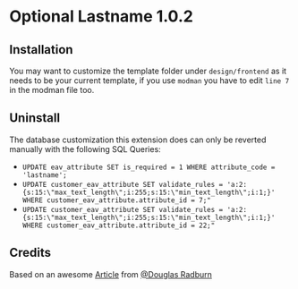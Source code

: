 # Optional Lastname 1.0.2

## Installation
You may want to customize the template folder under `design/frontend` as it needs to be your current template,
if you use `modman` you have to edit `line 7` in the modman file too.

## Uninstall
The database customization this extension does can only be reverted manually with the following SQL Queries:

- `UPDATE eav_attribute SET is_required = 1 WHERE attribute_code = 'lastname';`
- `UPDATE customer_eav_attribute SET validate_rules = 'a:2:{s:15:\"max_text_length\";i:255;s:15:\"min_text_length\";i:1;}' WHERE customer_eav_attribute.attribute_id = 7;"`
- `UPDATE customer_eav_attribute SET validate_rules = 'a:2:{s:15:\"max_text_length\";i:255;s:15:\"min_text_length\";i:1;}' WHERE customer_eav_attribute.attribute_id = 22;"`

## Credits

Based on an awesome [Article](http://www.douglasradburn.co.uk/how-to-make-last-name-optional-in-magento-1-9/) from [@Douglas Radburn](https://twitter.com/douglasradburn/)